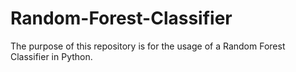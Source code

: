 # Random-Forest-Classifier
The purpose of this repository is for the usage of a Random Forest Classifier in Python.
